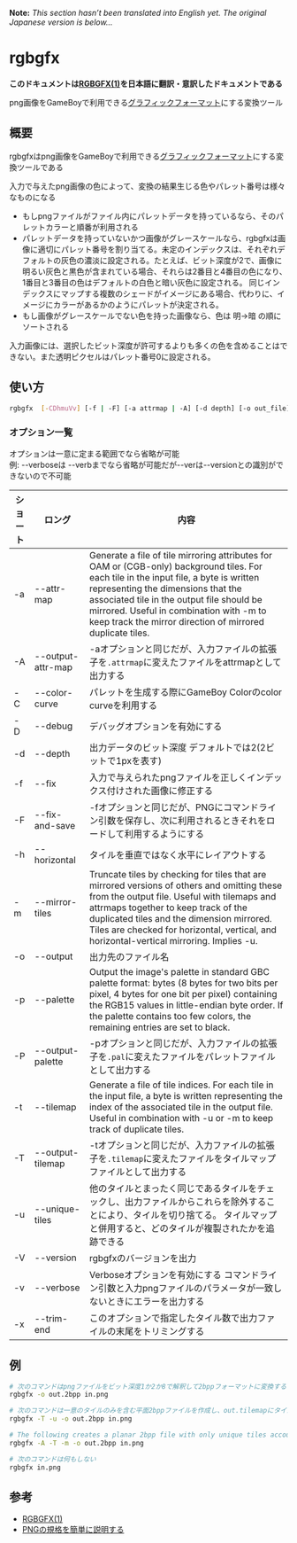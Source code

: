 **Note:** _This section hasn’t been translated into English yet. The original Japanese version is below…_

# rgbgfx

**このドキュメントは[RGBGFX(1)](https://rednex.github.io/rgbds/rgbgfx.1.html)を日本語に翻訳・意訳したドキュメントである**

png画像をGameBoyで利用できる[グラフィックフォーマット](./2bpp.md)にする変換ツール

## 概要

rgbgfxはpng画像をGameBoyで利用できる[グラフィックフォーマット](./2bpp.md)にする変換ツールである

入力で与えたpng画像の色によって、変換の結果生じる色やパレット番号は様々なものになる
 - もしpngファイルがファイル内にパレットデータを持っているなら、そのパレットカラーと順番が利用される
 - パレットデータを持っていないかつ画像がグレースケールなら、rgbgfxは画像に適切にパレット番号を割り当てる。未定のインデックスは、それぞれデフォルトの灰色の濃淡に設定される。たとえば、ビット深度が2で、画像に明るい灰色と黒色が含まれている場合、それらは2番目と4番目の色になり、1番目と3番目の色はデフォルトの白色と暗い灰色に設定される。 同じインデックスにマップする複数のシェードがイメージにある場合、代わりに、イメージにカラーがあるかのようにパレットが決定される。
 - もし画像がグレースケールでない色を持った画像なら、色は 明->暗 の順にソートされる

入力画像には、選択したビット深度が許可するよりも多くの色を含めることはできない。また透明ピクセルはパレット番号0に設定される。

## 使い方

```sh
rgbgfx	[-CDhmuVv] [-f | -F] [-a attrmap | -A] [-d depth] [-o out_file] [-p pal_file | -P] [-t tilemap | -T] [-x tiles] file
```

### オプション一覧

オプションは一意に定まる範囲でなら省略が可能  
例: --verboseは --verbまでなら省略が可能だが--verは--versionとの識別ができないので不可能

 ショート | ロング |  内容
 ----  | ---- | ----
 -a  | --attr-map | Generate a file of tile mirroring attributes for OAM or (CGB-only) background tiles. For each tile in the input file, a byte is written representing the dimensions that the associated tile in the output file should be mirrored. Useful in combination with -m to keep track the mirror direction of mirrored duplicate tiles.
 -A  | --output-attr-map | -aオプションと同じだが、入力ファイルの拡張子を`.attrmap`に変えたファイルをattrmapとして出力する
 -C  | --color-curve | パレットを生成する際にGameBoy Colorのcolor curveを利用する
 -D  | --debug | デバッグオプションを有効にする
 -d  | --depth | 出力データのビット深度 デフォルトでは2(2ビットで1pxを表す)
 -f  | --fix | 入力で与えられたpngファイルを正しくインデックス付けされた画像に修正する
 -F  | --fix-and-save | -fオプションと同じだが、PNGにコマンドライン引数を保存し、次に利用されるときそれをロードして利用するようにする
 -h  | --horizontal | タイルを垂直ではなく水平にレイアウトする
 -m  | --mirror-tiles | Truncate tiles by checking for tiles that are mirrored versions of others and omitting these from the output file. Useful with tilemaps and attrmaps together to keep track of the duplicated tiles and the dimension mirrored. Tiles are checked for horizontal, vertical, and horizontal-vertical mirroring. Implies -u.
 -o  | --output | 出力先のファイル名
 -p  | --palette | Output the image's palette in standard GBC palette format: bytes (8 bytes for two bits per pixel, 4 bytes for one bit per pixel) containing the RGB15 values in little-endian byte order. If the palette contains too few colors, the remaining entries are set to black.
 -P  | --output-palette | -pオプションと同じだが、入力ファイルの拡張子を`.pal`に変えたファイルをパレットファイルとして出力する
 -t  | --tilemap | Generate a file of tile indices. For each tile in the input file, a byte is written representing the index of the associated tile in the output file. Useful in combination with -u or -m to keep track of duplicate tiles.
 -T  | --output-tilemap | -tオプションと同じだが、入力ファイルの拡張子を`.tilemap`に変えたファイルをタイルマップファイルとして出力する
 -u  | --unique-tiles | 他のタイルとまったく同じであるタイルをチェックし、出力ファイルからこれらを除外することにより、タイルを切り捨てる。 タイルマップと併用すると、どのタイルが複製されたかを追跡できる
 -V  | --version | rgbgfxのバージョンを出力
 -v  | --verbose | Verboseオプションを有効にする コマンドライン引数と入力pngファイルのパラメータが一致しないときにエラーを出力する
 -x  | --trim-end | このオプションで指定したタイル数で出力ファイルの末尾をトリミングする

## 例

```sh
# 次のコマンドはpngファイルをビット深度1か2か8で解釈して2bppフォーマットに変換する
rgbgfx -o out.2bpp in.png

# 次のコマンドは一意のタイルのみを含む平面2bppファイルを作成し、out.tilemapにタイルマップを出力する
rgbgfx -T -u -o out.2bpp in.png

# The following creates a planar 2bpp file with only unique tiles accounting for tile mirroring and its associated tilemap out.tilemap and attrmap out.attrmap:
rgbgfx -A -T -m -o out.2bpp in.png

# 次のコマンドは何もしない
rgbgfx in.png
```

## 参考

- [RGBGFX(1)](https://rednex.github.io/rgbds/rgbgfx.1.html)
- [PNGの規格を簡単に説明する](https://dawn.hateblo.jp/entry/2017/10/22/205417)
